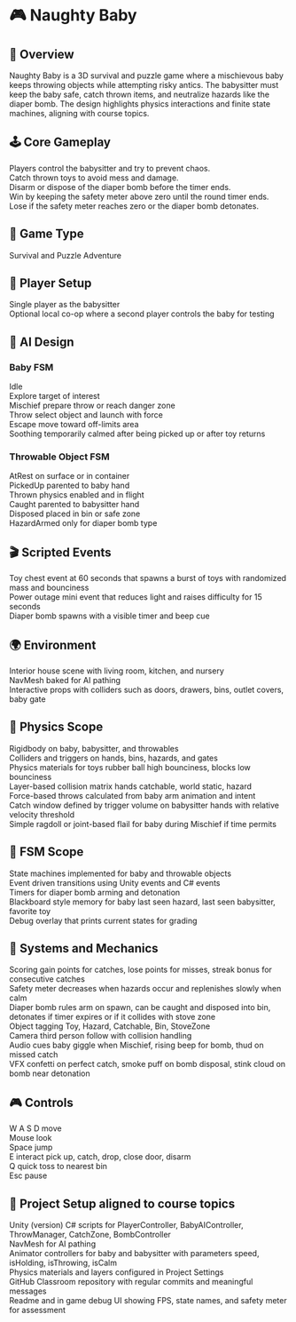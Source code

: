 # 🎮 Naughty Baby

## 📌 Overview
Naughty Baby is a 3D survival and puzzle game where a mischievous baby keeps throwing objects while attempting risky antics. The babysitter must keep the baby safe, catch thrown items, and neutralize hazards like the diaper bomb. The design highlights physics interactions and finite state machines, aligning with course topics.

## 🕹️ Core Gameplay
Players control the babysitter and try to prevent chaos.  
Catch thrown toys to avoid mess and damage.  
Disarm or dispose of the diaper bomb before the timer ends.  
Win by keeping the safety meter above zero until the round timer ends.  
Lose if the safety meter reaches zero or the diaper bomb detonates.

## 🎯 Game Type
Survival and Puzzle Adventure

## 👥 Player Setup
Single player as the babysitter  
Optional local co-op where a second player controls the baby for testing

## 🤖 AI Design
### Baby FSM
Idle  
Explore target of interest  
Mischief prepare throw or reach danger zone  
Throw select object and launch with force  
Escape move toward off-limits area  
Soothing temporarily calmed after being picked up or after toy returns

### Throwable Object FSM
AtRest on surface or in container  
PickedUp parented to baby hand  
Thrown physics enabled and in flight  
Caught parented to babysitter hand  
Disposed placed in bin or safe zone  
HazardArmed only for diaper bomb type

## 🎬 Scripted Events
Toy chest event at 60 seconds that spawns a burst of toys with randomized mass and bounciness  
Power outage mini event that reduces light and raises difficulty for 15 seconds  
Diaper bomb spawns with a visible timer and beep cue

## 🌍 Environment
Interior house scene with living room, kitchen, and nursery  
NavMesh baked for AI pathing  
Interactive props with colliders such as doors, drawers, bins, outlet covers, baby gate

## 🧪 Physics Scope
Rigidbody on baby, babysitter, and throwables  
Colliders and triggers on hands, bins, hazards, and gates  
Physics materials for toys rubber ball high bounciness, blocks low bounciness  
Layer-based collision matrix hands catchable, world static, hazard  
Force-based throws calculated from baby arm animation and intent  
Catch window defined by trigger volume on babysitter hands with relative velocity threshold  
Simple ragdoll or joint-based flail for baby during Mischief if time permits

## 🧠 FSM Scope
State machines implemented for baby and throwable objects  
Event driven transitions using Unity events and C# events  
Timers for diaper bomb arming and detonation  
Blackboard style memory for baby last seen hazard, last seen babysitter, favorite toy  
Debug overlay that prints current states for grading

## 🧩 Systems and Mechanics
Scoring gain points for catches, lose points for misses, streak bonus for consecutive catches  
Safety meter decreases when hazards occur and replenishes slowly when calm  
Diaper bomb rules arm on spawn, can be caught and disposed into bin, detonates if timer expires or if it collides with stove zone  
Object tagging Toy, Hazard, Catchable, Bin, StoveZone  
Camera third person follow with collision handling  
Audio cues baby giggle when Mischief, rising beep for bomb, thud on missed catch  
VFX confetti on perfect catch, smoke puff on bomb disposal, stink cloud on bomb near detonation

## 🎮 Controls
W A S D move  
Mouse look  
Space jump  
E interact pick up, catch, drop, close door, disarm  
Q quick toss to nearest bin  
Esc pause

## 📂 Project Setup aligned to course topics
Unity (version)
C# scripts for PlayerController, BabyAIController, ThrowManager, CatchZone, BombController  
NavMesh for AI pathing  
Animator controllers for baby and babysitter with parameters speed, isHolding, isThrowing, isCalm  
Physics materials and layers configured in Project Settings  
GitHub Classroom repository with regular commits and meaningful messages  
Readme and in game debug UI showing FPS, state names, and safety meter for assessment
